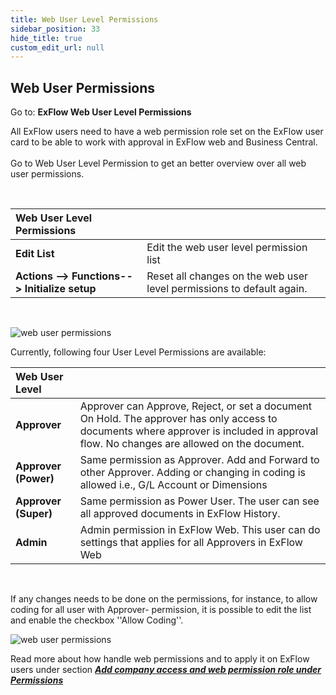 ```yaml
---
title: Web User Level Permissions
sidebar_position: 33
hide_title: true
custom_edit_url: null
---
```

## Web User Permissions

Go to: **ExFlow Web User Level Permissions** 

All ExFlow users need to have a web permission role set on the ExFlow user card to be able to work with approval in ExFlow web and Business Central.<br/><br/>
Go to Web User Level Permission to get an better overview over all web user permissions.


<br/>
 

|Web User Level Permissions |    |
|:-|:-|
|**Edit List**| Edit the web user level permission list
|**Actions --> Functions-- > Initialize setup**|  Reset all changes on the web user level permissions to default again.

<br/>



![web user permissions](@site/static/img/media/exflow-web-user-level-permissions-001.png)


Currently, following four User Level Permissions are available:<br/>


| Web User Level |    |
|:-|:-|
|**Approver**| Approver can Approve, Reject, or set a document On Hold. The approver has only access to documents where approver is included in approval flow. No changes are allowed on the document.
|**Approver (Power)**|  Same permission as Approver. Add and Forward to other Approver. Adding or changing in coding is allowed i.e., G/L Account or Dimensions
|**Approver (Super)**|  Same permission as Power User. The  user can see all approved documents in ExFlow History.
|**Admin**|  Admin permission in ExFlow Web. This user can do settings that applies for all Approvers in ExFlow Web

<br/>

If any changes needs to be done on the permissions, for instance, to allow coding for all user with Approver- permission, it is possible to edit the list and enable the checkbox ''Allow Coding''. 
<br/>

![web user permissions](@site/static/img/media/exflow-web-user-level-permissions-002.png)


Read more about how handle web permissions and to apply it on ExFlow users under section [***Add company access and web permission role under Permissions***](https://docs.exflow.cloud/business-central/docs/user-manual/business-functionality/exflow-user#add-company-access-and-web-permission-role-under-permissions)
